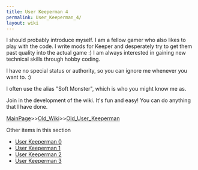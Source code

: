 ```yaml
---
title: User Keeperman 4
permalink: User_Keeperman_4/
layout: wiki
---
```

I should probably introduce myself. I am a fellow gamer who also likes to play with the code. I write mods for Keeper and desperately try to get them past quality into the actual game :) I am always interested in gaining new technical skills through hobby coding.

I have no special status or authority, so you can ignore me whenever you want to. :)

I often use the alias &quot;Soft Monster&quot;, which is who you might know me as.

Join in the development of the wiki. It's fun and easy! You can do anything that I have done.

[MainPage](/keeperrl_wiki/ "wikilink")>>[Old_Wiki](/keeperrl_wiki/Old_Wiki "wikilink")>>[Old_User_Keeperman](/keeperrl_wiki/Old_User_Keeperman "wikilink")

Other items in this section
-    [User Keeperman 0](/keeperrl_wiki/User_Keeperman_0 "wikilink")
-    [User Keeperman 1](/keeperrl_wiki/User_Keeperman_1 "wikilink")
-    [User Keeperman 2](/keeperrl_wiki/User_Keeperman_2 "wikilink")
-    [User Keeperman 3](/keeperrl_wiki/User_Keeperman_3 "wikilink")
